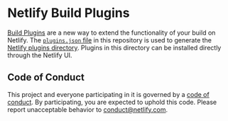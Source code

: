 # Netlify Build Plugins

[Build Plugins](https://docs.netlify.com/configure-builds/build-plugins) are a new way to extend the functionality of your build on Netlify. The [`plugins.json` file](./site/plugins.json) in this repository is used to generate the [Netlify plugins directory](https://app.netlify.com/plugins). Plugins in this directory can be installed directly through the Netlify UI.

## Code of Conduct

This project and everyone participating in it is governed by a [code of conduct](./docs/CODE_OF_CONDUCT.md). By participating, you are expected to uphold this code. Please report unacceptable behavior to conduct@netlify.com.
